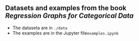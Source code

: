 ## Datasets and examples from the book *Regression Graphs for Categorical Data*

- The dataseta are in `./data`
- The examples are in the Jupyter file`examples.ipynb`

 
